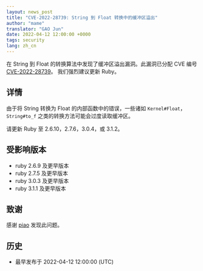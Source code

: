 ```yaml
---
layout: news_post
title: "CVE-2022-28739: String 到 Float 转换中的缓冲区溢出"
author: "mame"
translator: "GAO Jun"
date: 2022-04-12 12:00:00 +0000
tags: security
lang: zh_cn
---
```


在 String 到 Float 的转换算法中发现了缓冲区溢出漏洞。此漏洞已分配 CVE 编号 [CVE-2022-28739](https://www.cve.org/CVERecord?id=CVE-2022-28739)。
我们强烈建议更新 Ruby。

## 详情

由于将 String 转换为 Float 的内部函数中的错误，一些诸如 `Kernel#Float`， `String#to_f` 之类的转换方法可能会过度读取缓冲区。

请更新 Ruby 至 2.6.10，2.7.6，3.0.4，或 3.1.2。

## 受影响版本

* ruby 2.6.9 及更早版本
* ruby 2.7.5 及更早版本
* ruby 3.0.3 及更早版本
* ruby 3.1.1 及更早版本

## 致谢

感谢 [piao](https://hackerone.com/piao?type=user) 发现此问题。

## 历史

* 最早发布于 2022-04-12 12:00:00 (UTC)
